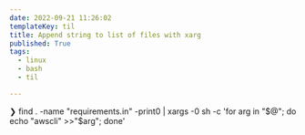 ```yaml
---
date: 2022-09-21 11:26:02
templateKey: til
title: Append string to list of files with xarg
published: True
tags:
  - linux
  - bash
  - til

---
```


❯ find . -name "requirements.in" -print0 | xargs -0 sh -c 'for arg in "$@"; do echo "awscli" >>"$arg"; done'

